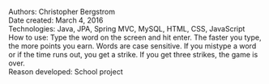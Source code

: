 Authors: Christopher Bergstrom<br>
Date created: March 4, 2016<br>
Technologies: Java, JPA, Spring MVC, MySQL, HTML, CSS, JavaScript<br>
How to use: Type the word on the screen and hit enter. The faster you type, the more points you earn. Words are case sensitive. If you mistype a word or if the time runs out, you get a strike. If you get three strikes, the game is over. <br>
Reason developed: School project
